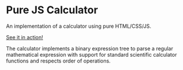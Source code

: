 # Pure JS Calculator
An implementation of a calculator using pure HTML/CSS/JS.

[See it in action!](https://alexvarney.github.io/PureJSCalculator/)

The calculator implements a binary expression tree to parse a regular mathematical expression with support for standard scientific calculator functions and respects order of operations.

